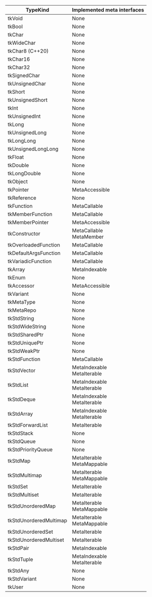|TypeKind              |Implemented meta interfaces    |
|----------------------|-------------------------------|
|tkVoid                |None                           |
|tkBool                |None                           |
|tkChar                |None                           |
|tkWideChar            |None                           |
|tkChar8 (C++20)       |None                           |
|tkChar16              |None                           |
|tkChar32              |None                           |
|tkSignedChar          |None                           |
|tkUnsignedChar        |None                           |
|tkShort               |None                           |
|tkUnsignedShort       |None                           |
|tkInt                 |None                           |
|tkUnsignedInt         |None                           |
|tkLong                |None                           |
|tkUnsignedLong        |None                           |
|tkLongLong            |None                           |
|tkUnsignedLongLong    |None                           |
|tkFloat               |None                           |
|tkDouble              |None                           |
|tkLongDouble          |None                           |
|tkObject              |None                           |
|tkPointer             |MetaAccessible                 |
|tkReference           |None                           |
|tkFunction            |MetaCallable                   |
|tkMemberFunction      |MetaCallable                   |
|tkMemberPointer       |MetaAccessible                 |
|tkConstructor         |MetaCallable<br />MetaMember   |
|tkOverloadedFunction  |MetaCallable                   |
|tkDefaultArgsFunction |MetaCallable                   |
|tkVariadicFunction    |MetaCallable                   |
|tkArray               |MetaIndexable                  |
|tkEnum                |None                           |
|tkAccessor            |MetaAccessible                 |
|tkVariant             |None                           |
|tkMetaType            |None                           |
|tkMetaRepo            |None                           |
|tkStdString           |None                           |
|tkStdWideString       |None                           |
|tkStdSharedPtr        |None                           |
|tkStdUniquePtr        |None                           |
|tkStdWeakPtr          |None                           |
|tkStdFunction         |MetaCallable                   |
|tkStdVector           |MetaIndexable<br />MetaIterable|
|tkStdList             |MetaIndexable<br />MetaIterable|
|tkStdDeque            |MetaIndexable<br />MetaIterable|
|tkStdArray            |MetaIndexable<br />MetaIterable|
|tkStdForwardList      |MetaIterable                   |
|tkStdStack            |None                           |
|tkStdQueue            |None                           |
|tkStdPriorityQueue    |None                           |
|tkStdMap              |MetaIterable<br />MetaMappable |
|tkStdMultimap         |MetaIterable<br />MetaMappable |
|tkStdSet              |MetaIterable                   |
|tkStdMultiset         |MetaIterable                   |
|tkStdUnorderedMap     |MetaIterable<br />MetaMappable |
|tkStdUnorderedMultimap|MetaIterable<br />MetaMappable |
|tkStdUnorderedSet     |MetaIterable                   |
|tkStdUnorderedMultiset|MetaIterable                   |
|tkStdPair             |MetaIndexable                  |
|tkStdTuple            |MetaIndexable<br />MetaIterable|
|tkStdAny              |None                           |
|tkStdVariant          |None                           |
|tkUser                |None                           |